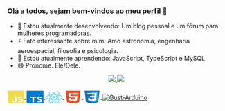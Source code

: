 ### Olá a todos, sejam bem-vindos ao meu perfil 👋

- 🔭 Estou atualmente desenvolvendo: Um blog pessoal e um fórum para mulheres programadoras.
- ⚡ Fato interessante sobre mim: Amo astronomia, engenharia aeroespacial, filosofia e psicologia.
- 🌱 Estou atualmente aprendendo: JavaScript, TypeScript e MySQL.
- 😄 Pronome: Ele/Dele.


<div align="center">
  <a href="https://github.com/gust-tech">
  <img height="180em" src="https://github-readme-stats.vercel.app/api?username=gust-tech&show_icons=true&theme=ocean_dark&include_all_commits=true&count_private=true"/>
  <img height="180em" src="https://github-readme-stats.vercel.app/api/top-langs/?username=gust-tech&layout=compact&langs_count=7&theme=ocean_dark"/>
</div>

  <div style="display: inline_block"><br>
  <img align="center" alt="Gust-Js" height="30" width="40" src="https://raw.githubusercontent.com/devicons/devicon/master/icons/javascript/javascript-plain.svg">
  <img align="center" alt="Gust-Ts" height="30" width="40" src="https://raw.githubusercontent.com/devicons/devicon/master/icons/typescript/typescript-plain.svg">
  <img align="center" alt="Gust-React" height="30" width="40" src="https://raw.githubusercontent.com/devicons/devicon/master/icons/react/react-original.svg">
  <img align="center" alt="Gust-HTML" height="30" width="40" src="https://raw.githubusercontent.com/devicons/devicon/master/icons/html5/html5-original.svg">
  <img align="center" alt="Gust-CSS" height="30" width="40" src="https://raw.githubusercontent.com/devicons/devicon/master/icons/css3/css3-original.svg">
  <img align="center" alt="Gust-Arduino" height="40" width="40" src="https://cdn.jsdelivr.net/gh/devicons/devicon/icons/arduino/arduino-original-wordmark.svg">
</div>
